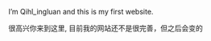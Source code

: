 
<p>I’m Qihl_ingluan and this is my first website. </p>
<p>很高兴你来到这里, 目前我的网站还不是很完善，但之后会变的</p>
<ul>

  
